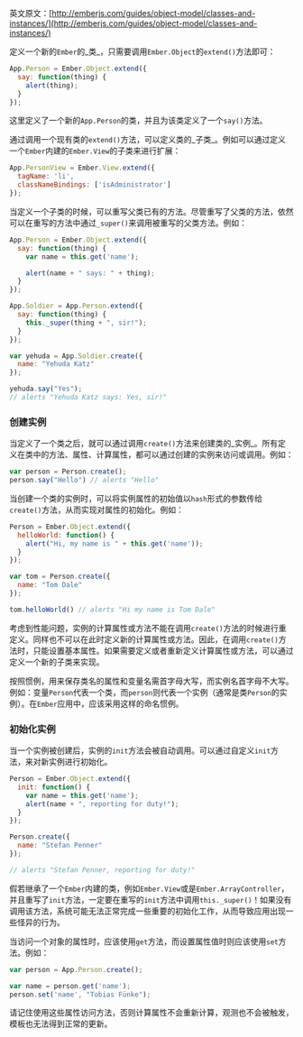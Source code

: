 英文原文：[http://emberjs.com/guides/object-model/classes-and-instances/](http://emberjs.com/guides/object-model/classes-and-instances/)

定义一个新的`Ember`的_类_，只需要调用`Ember.Object`的`extend()`方法即可：

```javascript
App.Person = Ember.Object.extend({
  say: function(thing) {
    alert(thing);
  }
});
```

这里定义了一个新的`App.Person`的类，并且为该类定义了一个`say()`方法。

通过调用一个现有类的`extend()`方法，可以定义类的_子类_。例如可以通过定义一个`Ember`内建的`Ember.View`的子类来进行扩展：

```js
App.PersonView = Ember.View.extend({
  tagName: 'li',
  classNameBindings: ['isAdministrator']
});
```

当定义一个子类的时候，可以重写父类已有的方法。尽管重写了父类的方法，依然可以在重写的方法中通过`_super()`来调用被重写的父类方法。例如：

```javascript
App.Person = Ember.Object.extend({
  say: function(thing) {
    var name = this.get('name');

    alert(name + " says: " + thing);
  }
});

App.Soldier = App.Person.extend({
  say: function(thing) {
    this._super(thing + ", sir!");
  }
});

var yehuda = App.Soldier.create({
  name: "Yehuda Katz"
});

yehuda.say("Yes");
// alerts "Yehuda Katz says: Yes, sir!"
```

### 创建实例

当定义了一个类之后，就可以通过调用`create()`方法来创建类的_实例_。所有定义在类中的方法、属性、计算属性，都可以通过创建的实例来访问或调用。例如：

```javascript
var person = Person.create();
person.say("Hello") // alerts "Hello"
```

当创建一个类的实例时，可以将实例属性的初始值以`hash`形式的参数传给`create()`方法，从而实现对属性的初始化。例如：

```javascript
Person = Ember.Object.extend({
  helloWorld: function() {
    alert("Hi, my name is " + this.get('name'));
  }
});

var tom = Person.create({
  name: "Tom Dale"
});

tom.helloWorld() // alerts "Hi my name is Tom Dale"
```

考虑到性能问题，实例的计算属性或方法不能在调用`create()`方法的时候进行重定义。同样也不可以在此时定义新的计算属性或方法。因此，在调用`create()`方法时，只能设置基本属性。如果需要定义或者重新定义计算属性或方法，可以通过定义一个新的子类来实现。

按照惯例，用来保存类名的属性和变量名需首字母大写，而实例名首字母不大写。例如：变量`Person`代表一个类，而`person`则代表一个实例（通常是类`Person`的实例）。在`Ember`应用中，应该采用这样的命名惯例。

### 初始化实例

当一个实例被创建后，实例的`init`方法会被自动调用。可以通过自定义`init`方法，来对新实例进行初始化。

```js
Person = Ember.Object.extend({
  init: function() {
    var name = this.get('name');
    alert(name + ", reporting for duty!");
  }
});

Person.create({
  name: "Stefan Penner"
});

// alerts "Stefan Penner, reporting for duty!"
```

假若继承了一个`Ember`内建的类，例如`Ember.View`或是`Ember.ArrayController`，并且重写了`init`方法，一定要在重写的`init`方法中调用`this._super()`！如果没有调用该方法，系统可能无法正常完成一些重要的初始化工作，从而导致应用出现一些怪异的行为。

当访问一个对象的属性时，应该使用`get`方法，而设置属性值时则应该使用`set`方法。例如：

```js
var person = App.Person.create();

var name = person.get('name');
person.set('name', "Tobias Fünke");
```

请记住使用这些属性访问方法，否则计算属性不会重新计算，观测也不会被触发，模板也无法得到正常的更新。
